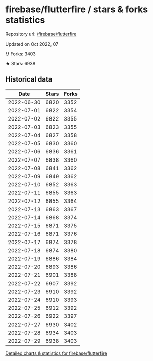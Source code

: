 # firebase/flutterfire / stars & forks statistics

Repository url: [/firebase/flutterfire](https://github.com/firebase/flutterfire)

Updated on Oct 2022, 07

☋ Forks: 3403

★ Stars: 6938

## Historical data
| Date | Stars | Forks |
|------|-------|-------|
| 2022-06-30 | 6820 | 3352 | 
| 2022-07-01 | 6822 | 3354 | 
| 2022-07-02 | 6822 | 3355 | 
| 2022-07-03 | 6823 | 3355 | 
| 2022-07-04 | 6827 | 3358 | 
| 2022-07-05 | 6830 | 3360 | 
| 2022-07-06 | 6836 | 3361 | 
| 2022-07-07 | 6838 | 3360 | 
| 2022-07-08 | 6841 | 3362 | 
| 2022-07-09 | 6849 | 3362 | 
| 2022-07-10 | 6852 | 3363 | 
| 2022-07-11 | 6855 | 3363 | 
| 2022-07-12 | 6855 | 3364 | 
| 2022-07-13 | 6863 | 3367 | 
| 2022-07-14 | 6868 | 3374 | 
| 2022-07-15 | 6871 | 3375 | 
| 2022-07-16 | 6871 | 3376 | 
| 2022-07-17 | 6874 | 3378 | 
| 2022-07-18 | 6874 | 3380 | 
| 2022-07-19 | 6886 | 3384 | 
| 2022-07-20 | 6893 | 3386 | 
| 2022-07-21 | 6901 | 3388 | 
| 2022-07-22 | 6907 | 3392 | 
| 2022-07-23 | 6910 | 3392 | 
| 2022-07-24 | 6910 | 3393 | 
| 2022-07-25 | 6912 | 3392 | 
| 2022-07-26 | 6922 | 3397 | 
| 2022-07-27 | 6930 | 3402 | 
| 2022-07-28 | 6934 | 3403 | 
| 2022-07-29 | 6938 | 3403 | 


[Detailed charts & statistics for firebase/flutterfire](https://reviewgithub.com/rep/firebase/flutterfire)
